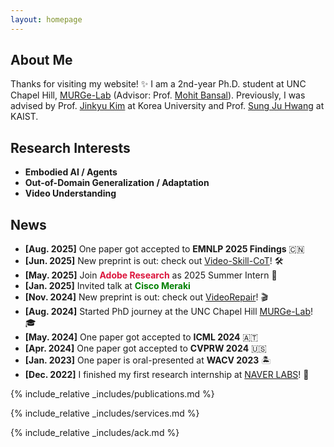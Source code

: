 ```yaml
---
layout: homepage
---
```

## About Me

Thanks for visiting my website! ✨
I am a 2nd-year Ph.D. student at UNC Chapel Hill, [MURGe-Lab](https://murgelab.cs.unc.edu/) (Advisor: Prof. [Mohit Bansal](https://www.cs.unc.edu/~mbansal/)).
Previously, I was advised by Prof. [Jinkyu Kim](https://visionai.korea.ac.kr/) at Korea University and Prof. [Sung Ju Hwang](http://www.sungjuhwang.com/) at KAIST.

## Research Interests

- **Embodied AI / Agents** 
- **Out-of-Domain Generalization / Adaptation** 
- **Video Understanding** 

## News

- **[Aug. 2025]** One paper got accepted to **EMNLP 2025 Findings** 🇨🇳 
- **[Jun. 2025]** New preprint is out: check out [Video-Skill-CoT](https://video-skill-cot.github.io/)! 🛠️
- **[May. 2025]** Join <span style="color:Crimson;"><b>Adobe Research</b></span> as 2025 Summer Intern 🎨
- **[Jan. 2025]** Invited talk at <span style="color:Green;"><b>Cisco Meraki</b></span>
- **[Nov. 2024]** New preprint is out: check out [VideoRepair](https://video-repair.github.io/)! 🎬
- **[Aug. 2024]** Started PhD journey at the UNC Chapel Hill [MURGe-Lab](https://murgelab.cs.unc.edu/)! 🎓
- **[May. 2024]** One paper got accepted to **ICML 2024** 🇦🇹
- **[Apr. 2024]** One paper got accepted to **CVPRW 2024** 🇺🇸
- **[Jan. 2023]** One paper is oral-presented at **WACV 2023** 🏝️
- **[Dec. 2022]** I finished my first research internship at [NAVER LABS](https://www.naverlabs.com/)! 🚙

{% include_relative _includes/publications.md %}

{% include_relative _includes/services.md %}

{% include_relative _includes/ack.md %}
